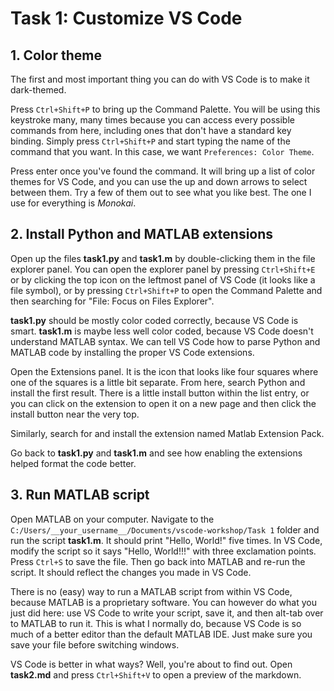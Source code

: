 # Task 1: Customize VS Code

## 1. Color theme
The first and most important thing you can do with VS Code is to make it dark-themed.

Press `Ctrl+Shift+P` to bring up the Command Palette. You will be using this keystroke many, many times because you can access every possible commands from here, including ones that don't have a standard key binding. Simply press `Ctrl+Shift+P` and start typing the name of the command that you want. In this case, we want `Preferences: Color Theme`.

Press enter once you've found the command. It will bring up a list of color themes for VS Code, and you can use the up and down arrows to select between them. Try a few of them out to see what you like best. The one I use for everything is *Monokai*.

## 2. Install Python and MATLAB extensions
Open up the files **task1.py** and **task1.m** by double-clicking them in the file explorer panel. You can open the explorer panel by pressing `Ctrl+Shift+E` or by clicking the top icon on the leftmost panel of VS Code (it looks like a file symbol), or by pressing `Ctrl+Shift+P` to open the Command Palette and then searching for "File: Focus on Files Explorer".

**task1.py** should be mostly color coded correctly, because VS Code is smart. **task1.m** is maybe less well color coded, because VS Code doesn't understand MATLAB syntax. We can tell VS Code how to parse Python and MATLAB code by installing the proper VS Code extensions.

Open the Extensions panel. It is the icon that looks like four squares where one of the squares is a little bit separate. From here, search Python and install the first result. There is a little install button within the list entry, or you can click on the extension to open it on a new page and then click the install button near the very top.

Similarly, search for and install the extension named Matlab Extension Pack.

Go back to **task1.py** and **task1.m** and see how enabling the extensions helped format the code better.

## 3. Run MATLAB script
Open MATLAB on your computer. Navigate to the `C:/Users/__your_username__/Documents/vscode-workshop/Task 1` folder and run the script **task1.m**. It should print "Hello, World!" five times. In VS Code, modify the script so it says "Hello, World!!!" with three exclamation points. Press `Ctrl+S` to save the file. Then go back into MATLAB and re-run the script. It should reflect the changes you made in VS Code.

There is no (easy) way to run a MATLAB script from within VS Code, because MATLAB is a proprietary software. You can however do what you just did here: use VS Code to write your script, save it, and then alt-tab over to MATLAB to run it. This is what I normally do, because VS Code is so much of a better editor than the default MATLAB IDE. Just make sure you save your file before switching windows.

VS Code is better in what ways? Well, you're about to find out. Open **task2.md** and press `Ctrl+Shift+V` to open a preview of the markdown.